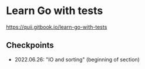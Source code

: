 # Learn Go with tests

https://quii.gitbook.io/learn-go-with-tests

## Checkpoints
- 2022.06.26: "IO and sorting" (beginning of section)
